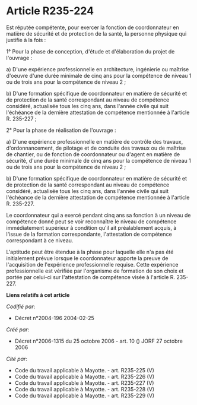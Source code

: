 # Article R235-224

Est réputée compétente, pour exercer la fonction de coordonnateur en matière de sécurité et de protection de la santé, la
personne physique qui justifie à la fois : 

1° Pour la phase de conception, d'étude et d'élaboration du projet de l'ouvrage : 

a) D'une expérience professionnelle en architecture, ingénierie ou maîtrise d'oeuvre d'une durée minimale de cinq ans pour la
compétence de niveau 1 ou de trois ans pour la compétence de niveau 2 ; 

b) D'une formation spécifique de coordonnateur en matière de sécurité et de protection de la santé correspondant au niveau de
compétence considéré, actualisée tous les cinq ans, dans l'année civile qui suit l'échéance de la dernière attestation de
compétence mentionnée à l'article R. 235-227 ; 

2° Pour la phase de réalisation de l'ouvrage : 

a) D'une expérience professionnelle en matière de contrôle des travaux, d'ordonnancement, de pilotage et de conduite des
travaux ou de maîtrise de chantier, ou de fonction de coordonnateur ou d'agent en matière de sécurité, d'une durée minimale
de cinq ans pour la compétence de niveau 1 ou de trois ans pour la compétence de niveau 2 ; 

b) D'une formation spécifique de coordonnateur en matière de sécurité et de protection de la santé correspondant au niveau de
compétence considéré, actualisée tous les cinq ans, dans l'année civile qui suit l'échéance de la dernière attestation de
compétence mentionnée à l'article R. 235-227. 

Le coordonnateur qui a exercé pendant cinq ans sa fonction à un niveau de compétence donné peut se voir reconnaître le niveau
de compétence immédiatement supérieur à condition qu'il ait préalablement acquis, à l'issue de la formation correspondante,
l'attestation de compétence correspondant à ce niveau. 

L'aptitude peut être étendue à la phase pour laquelle elle n'a pas été initialement prévue lorsque le coordonnateur apporte
la preuve de l'acquisition de l'expérience professionnelle requise. Cette expérience professionnelle est vérifiée par
l'organisme de formation de son choix et portée par celui-ci sur l'attestation de compétence visée à l'article R. 235-227.

**Liens relatifs à cet article**

_Codifié par_:

  - Décret n°2004-196 2004-02-25

_Créé par_:

  - Décret n°2006-1315 du 25 octobre 2006 - art. 10 () JORF 27 octobre 2006

_Cité par_:

  - Code du travail applicable à Mayotte. - art. R235-225 (V)
  - Code du travail applicable à Mayotte. - art. R235-226 (V)
  - Code du travail applicable à Mayotte. - art. R235-227 (V)
  - Code du travail applicable à Mayotte. - art. R235-228 (V)
  - Code du travail applicable à Mayotte. - art. R235-229 (V)
